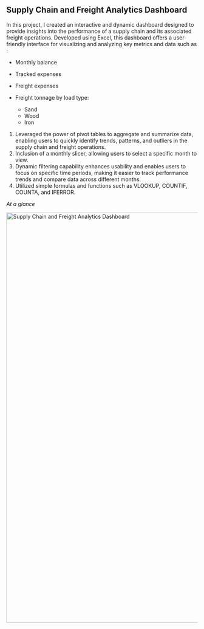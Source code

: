 ## Supply Chain and Freight Analytics Dashboard

In this project, I created an interactive and dynamic dashboard designed to provide insights into the performance of a supply chain and its associated freight operations. Developed using Excel, this dashboard offers a user-friendly interface for visualizing and analyzing key metrics and data such as :

* Monthly balance
* Tracked expenses
* Freight expenses
* Freight tonnage by load type:
  
    * Sand
    * Wood
    * Iron

1. Leveraged the power of pivot tables to aggregate and summarize data, enabling users to quickly identify trends, patterns, and outliers in the supply chain and freight operations.
2. Inclusion of a monthly slicer, allowing users to select a specific month to view. 
3. Dynamic filtering capability enhances usability and enables users to focus on specific time periods, making it easier to track performance trends and compare data across different months.
4. Utilized simple formulas and functions such as VLOOKUP, COUNTIF, COUNTA, and IFERROR.

_At a glance_

<img width="1080" alt="Supply Chain and Freight Analytics Dashboard" src="https://github.com/jywade/Supply-Chain-and-Freight-Dashboard/assets/120602494/3e2fadb6-77b3-4000-9c91-58a6c1f358a6">
